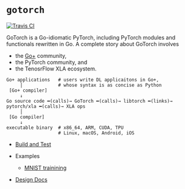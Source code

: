 # `gotorch`

[![Travis CI](https://travis-ci.com/wangkuiyi/gotorch.svg?branch=develop)](https://travis-ci.com/wangkuiyi/gotorch)

GoTorch is a Go-idiomatic PyTorch, including PyTorch modules and functionals
rewritten in Go.  A complete story about GoTorch involves

- the [Go+](https://github.com/goplus/gop) community,
- the PyTorch community, and
- the TenosrFlow XLA ecosystem.


```text
Go+ applications   # users write DL applicaitons in Go+,
     │             # whose syntax is as concise as Python
 [Go+ compiler]
     ↓
Go source code ━(calls)→ GoTorch ━(calls)→ libtorch ━(links)→ pytorch/xla ━(calls)→ XLA ops
     │
 [Go compiler]
     ↓
executable binary  # x86_64, ARM, CUDA, TPU
                   # Linux, macOS, Android, iOS
```

- [Build and Test](CONTRIBUTING.md)

- Examples

  - [MNIST trainining](./mnist_test.go)

- [Design Docs](./doc/design.md)
